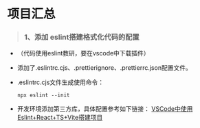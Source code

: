 项目汇总
===============================

>### 1、添加 eslint搭建格式化代码的配置

* （代码使用eslint教研，要在vscode中下载插件）
  
* 添加了.eslintrc.cjs、.prettierignore、.prettierrc.json配置文件。
  
* .eslintrc.cjs文件生成使用命令：

  ```shell
  npx eslint --init
  ```

* 开发环境添加第三方库，具体配置参考如下链接：
  [VSCode中使用Eslint+React+TS+Vite搭建项目](https://blog.csdn.net/qq_44754016/article/details/129966102)